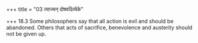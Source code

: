 +++
title = "03 त्याज्यन् दोषवदित्येके"

+++
18.3 Some philosophers say that all action is evil and should be
abandoned. Others that acts of sacrifice, benevolence and austerity
should not be given up.

